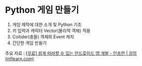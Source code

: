 # Python 게임 만들기

1. 게임 제작에 대한 소개 및 Python 기초
2. 키 입력과 캐릭터 Vector(물리적 객체) 적용
3. Collider(충돌) 객체와 Event 캐치
4. 간단한 게임 만들기

주요 자료 : [[무료\] 쉽게 따라할 수 있는 안드로이드 앱 개발 - 인프런 | 강의 (inflearn.com)](https://www.inflearn.com/course/안드로이드-앱개발-기술노트#curriculum)

